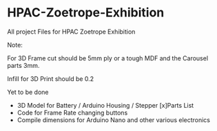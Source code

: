 # HPAC-Zoetrope-Exhibition
All project Files for HPAC Zoetrope Exhibition

Note:

For 3D Frame cut should be 5mm ply or a tough MDF and the Carousel parts 3mm.

Infill for 3D Print should be 0.2

Yet to be done

- 3D Model for Battery / Arduino Housing / Stepper 
[x]Parts List
- Code for Frame Rate changing buttons
- Compile dimensions for Arduino Nano and other various electronics
